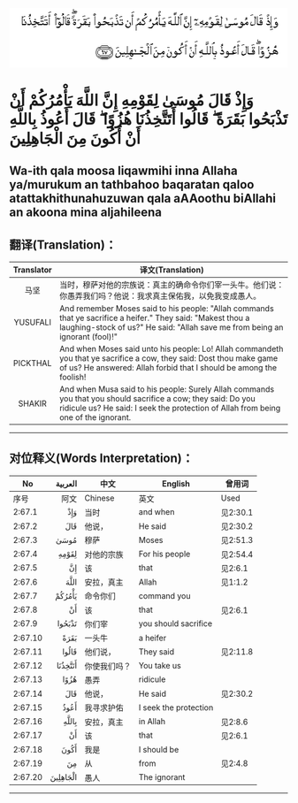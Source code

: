 ![002:067.gif](images/002_067.gif)

#  وَإِذْ قَالَ مُوسَىٰ لِقَوْمِهِ إِنَّ اللَّهَ يَأْمُرُكُمْ أَنْ تَذْبَحُوا بَقَرَةً ۖ قَالُوا أَتَتَّخِذُنَا هُزُوًا ۖ قَالَ أَعُوذُ بِاللَّهِ أَنْ أَكُونَ مِنَ الْجَاهِلِينَ 

## Wa-ith qala moosa liqawmihi inna Allaha ya/murukum an tathbahoo baqaratan qaloo atattakhithunahuzuwan qala aAAoothu biAllahi an akoona mina aljahileena

## 翻译(Translation)：

| Translator | 译文(Translation)                                            |
|:----------:| ------------------------------------------------------------ |
| 马坚       | 当时，穆萨对他的宗族说：真主的确命令你们宰一头牛。他们说：你愚弄我们吗？他说：我求真主保佑我，以免我变成愚人。 |
| YUSUFALI   | And remember Moses said to his people: "Allah commands that ye sacrifice a heifer." They said: "Makest thou a laughing-stock of us?" He said: "Allah save me from being an ignorant (fool)!" |
| PICKTHAL   | And when Moses said unto his people: Lo! Allah commandeth you that ye sacrifice a cow, they said: Dost thou make game of us? He answered: Allah forbid that I should be among the foolish! |
| SHAKIR     | And when Musa said to his people: Surely Allah commands you that you should sacrifice a cow; they said: Do you ridicule us? He said: I seek the protection of Allah from being one of the ignorant. |

---

## 对位释义(Words Interpretation)：

| No      |  العربية | 中文         | English               | 曾用词   |
| ------- | -------: | ------------ | --------------------- | -------- |
| 序号    |     阿文 | Chinese      | 英文                  | Used     |
| 2:67.1  |      وَإِذْ | 当时         | and when              | 见2:30.1 |
| 2:67.2  |      قَالَ | 他说，       | He said               | 见2:30.2 |
| 2:67.3  |     مُوسَىٰ | 穆萨         | Moses                 | 见2:51.3 |
| 2:67.4  |    لِقَوْمِهِ | 对他的宗族   | For his people        | 见2:54.4 |
| 2:67.5  |       إِنَّ | 该           | that                  | 见2:6.1  |
| 2:67.6  |     اللَّهَ | 安拉，真主   | Allah                 | 见1:1.2  |
| 2:67.7  |   يَأْمُرُكُمْ | 命令你们     | command you           |          |
| 2:67.8  |       أَنْ | 该           | that                  | 见2:6.1  |
| 2:67.9  |   تَذْبَحُوا | 你们宰       | you should sacrifice  |          |
| 2:67.10 |     بَقَرَةً | 一头牛       | a heifer              |          |
| 2:67.11 |    قَالُوا | 他们说，     | They said             | 见2:11.8 |
| 2:67.12 |  أَتَتَّخِذُنَا | 你使我们吗？ | You take us           |          |
| 2:67.13 |     هُزُوًا | 愚弄         | ridicule              |          |
| 2:67.14 |      قَالَ | 他说，       | He said               | 见2:30.2 |
| 2:67.15 |     أَعُوذُ | 我寻求护佑   | I seek the protection |          |
| 2:67.16 |    بِاللَّهِ | 安拉，真主   | in Allah              | 见2:8.6  |
| 2:67.17 |       أَنْ | 该           | that                  | 见2:6.1  |
| 2:67.18 |     أَكُونَ | 我是         | I should be           |          |
| 2:67.19 |       مِنَ | 从           | from                  | 见2:4.8  |
| 2:67.20 | الْجَاهِلِينَ | 愚人         | The ignorant          |          |

---
